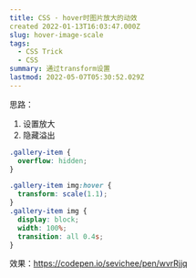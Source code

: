 ```yaml
---
title: CSS · hover时图片放大的动效
created 2022-01-13T16:03:47.000Z
slug: hover-image-scale
tags:
  - CSS Trick
  - CSS
summary: 通过transform设置
lastmod: 2022-05-07T05:30:52.029Z
---
```


思路：

1. 设置放大
2. 隐藏溢出

```css
.gallery-item {
  overflow: hidden;
}

.gallery-item img:hover {
  transform: scale(1.1);
}
.gallery-item img {
  display: block;
  width: 100%;
  transition: all 0.4s;
}
```

效果：https://codepen.io/sevichee/pen/wvrRjjq
